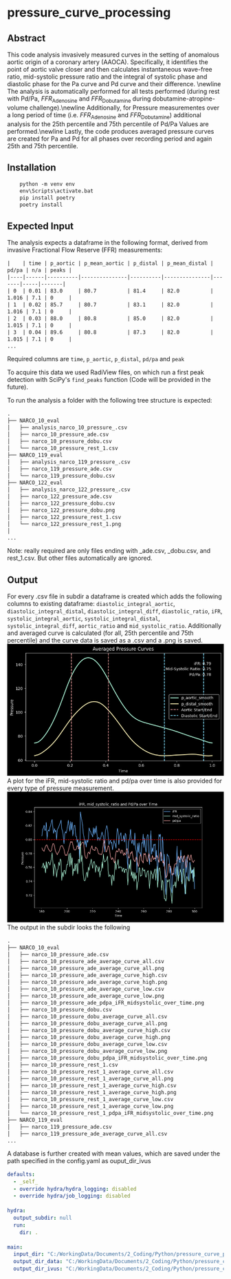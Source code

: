 # pressure_curve_processing
## Abstract
This code analysis invasively measured curves in the setting of anomalous aortic origin of a coronary artery (AAOCA). Specifically, it identifies the point of aortic valve closer and then calculates instantaneous wave-free ratio, mid-systolic pressure ratio and the integral of systolic phase and diastolic phase for the Pa curve and Pd curve and their difference. \newline
The analysis is automatically performed for all tests performed (during rest with Pd/Pa, $FFR_\text{Adenosine}$ and $FFR_\text{Dobutamine}$ during dobutamine-atropine-volume challenge).\newline
Additionally, for Pressure measurementes over a long period of time (i.e. $FFR_\text{Adenosine}$ and $FFR_\text{Dobutamine}$) additional analysis for the 25th percentile and 75th percentile of Pd/Pa Values are performed.\newline
Lastly, the code produces averaged pressure curves are created for Pa and Pd for all phases over recording period and again 25th and 75th percentile.

## Installation

```shell
    python -m venv env
    env\Scripts\activate.bat
    pip install poetry
    poetry install
```

## Expected Input

The analysis expects a dataframe in the following format, derived from invasive Fractional Flow Reserve (FFR) measurements:
```
|    | time | p_aortic | p_mean_aortic | p_distal | p_mean_distal | pd/pa | n/a | peaks |
|----|------|----------|---------------|----------|---------------|-------|-----|-------|
| 0  | 0.01 | 83.0     | 80.7          | 81.4     | 82.0          | 1.016 | 7.1 | 0     |
| 1  | 0.02 | 85.7     | 80.7          | 83.1     | 82.0          | 1.016 | 7.1 | 0     |
| 2  | 0.03 | 88.0     | 80.8          | 85.0     | 82.0          | 1.015 | 7.1 | 0     |
| 3  | 0.04 | 89.6     | 80.8          | 87.3     | 82.0          | 1.015 | 7.1 | 0     |
...
```
Required columns are `time`, `p_aortic`, `p_distal`, `pd/pa` and `peak`

To acquire this data we used RadiView files, on which run a first peak detection with SciPy's `find_peaks` function (Code will be provided in the future).

To run the analysis a folder with the following tree structure is expected:
```
.
├── NARCO_10_eval
│   ├── analysis_narco_10_pressure_.csv
│   ├── narco_10_pressure_ade.csv
│   ├── narco_10_pressure_dobu.csv
│   └── narco_10_pressure_rest_1.csv
├── NARCO_119_eval
│   ├── analysis_narco_119_pressure_.csv
│   ├── narco_119_pressure_ade.csv
│   └── narco_119_pressure_dobu.csv
├── NARCO_122_eval
│   ├── analysis_narco_122_pressure_.csv
│   ├── narco_122_pressure_ade.csv
│   ├── narco_122_pressure_dobu.csv
│   ├── narco_122_pressure_dobu.png
│   ├── narco_122_pressure_rest_1.csv
│   └── narco_122_pressure_rest_1.png
│   
...
```
Note: really required are only files ending with _ade.csv, _dobu.csv, and rest_1.csv. But other files automatically are ignored.

## Output
For every .csv file in subdir a dataframe is created which adds the following columns to existing dataframe: `diastolic_integral_aortic`,  `diastolic_integral_distal`, `diastolic_integral_diff`, `diastolic_ratio`, `iFR`, `systolic_integral_aortic`, `systolic_integral_distal`, `systolic_integral_diff`, `aortic_ratio` and `mid_systolic_ratio`.
Additionally and averaged curve is calculated (for all, 25th percentile and 75th percentile) and the curve data is saved as a .csv and a .png is saved.
![Average Curve Plot All](media/average_curve_plot_all.png)
A plot for the iFR, mid-systolic ratio and pd/pa over time is also provided for every type of pressure measurement.
![Pressure over Time (Dobutamine)](media/ifr_plot.png)
The output in the subdir looks the following
```
.
├── NARCO_10_eval
│   ├── narco_10_pressure_ade.csv
│   ├── narco_10_pressure_ade_average_curve_all.csv
│   ├── narco_10_pressure_ade_average_curve_all.png
│   ├── narco_10_pressure_ade_average_curve_high.csv
│   ├── narco_10_pressure_ade_average_curve_high.png
│   ├── narco_10_pressure_ade_average_curve_low.csv
│   ├── narco_10_pressure_ade_average_curve_low.png
│   ├── narco_10_pressure_ade_pdpa_iFR_midsystolic_over_time.png
│   ├── narco_10_pressure_dobu.csv
│   ├── narco_10_pressure_dobu_average_curve_all.csv
│   ├── narco_10_pressure_dobu_average_curve_all.png
│   ├── narco_10_pressure_dobu_average_curve_high.csv
│   ├── narco_10_pressure_dobu_average_curve_high.png
│   ├── narco_10_pressure_dobu_average_curve_low.csv
│   ├── narco_10_pressure_dobu_average_curve_low.png
│   ├── narco_10_pressure_dobu_pdpa_iFR_midsystolic_over_time.png
│   ├── narco_10_pressure_rest_1.csv
│   ├── narco_10_pressure_rest_1_average_curve_all.csv
│   ├── narco_10_pressure_rest_1_average_curve_all.png
│   ├── narco_10_pressure_rest_1_average_curve_high.csv
│   ├── narco_10_pressure_rest_1_average_curve_high.png
│   ├── narco_10_pressure_rest_1_average_curve_low.csv
│   ├── narco_10_pressure_rest_1_average_curve_low.png
│   └── narco_10_pressure_rest_1_pdpa_iFR_midsystolic_over_time.png
├── NARCO_119_eval
│   ├── narco_119_pressure_ade.csv
│   ├── narco_119_pressure_ade_average_curve_all.csv
...
```
A database is further created with mean values, which are saved under the path specified in the config.yaml as ouput_dir_ivus
```yaml
defaults:
  - _self_
  - override hydra/hydra_logging: disabled
  - override hydra/job_logging: disabled

hydra:
  output_subdir: null
  run:
    dir: .

main:
  input_dir: "C:/WorkingData/Documents/2_Coding/Python/pressure_curve_processing/test"
  output_dir_data: "C:/WorkingData/Documents/2_Coding/Python/pressure_curve_processing/test/processed"
  output_dir_ivus: "C:/WorkingData/Documents/2_Coding/Python/pressure_curve_processing/output/ivus"
```
